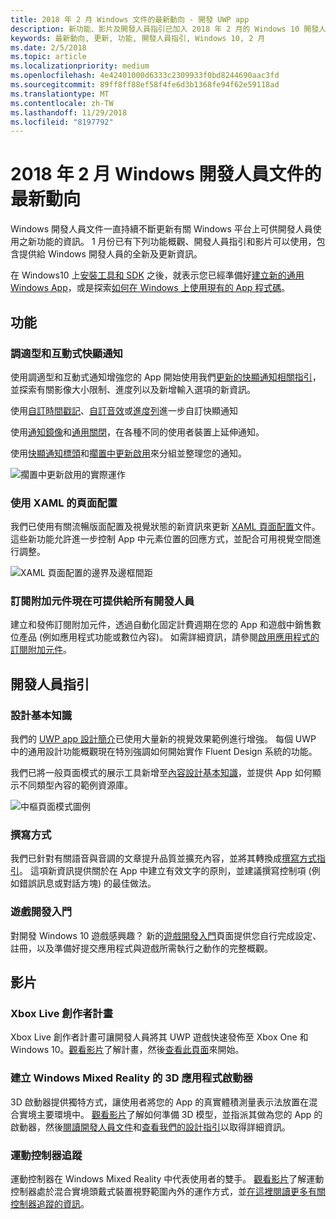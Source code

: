 ```yaml
---
title: 2018 年 2 月 Windows 文件的最新動向 - 開發 UWP app
description: 新功能、影片及開發人員指引已加入 2018 年 2 月的 Windows 10 開發人員文件中
keywords: 最新動向, 更新, 功能, 開發人員指引, Windows 10, 2 月
ms.date: 2/5/2018
ms.topic: article
ms.localizationpriority: medium
ms.openlocfilehash: 4e42401000d6333c2309933f0bd8244690aac3fd
ms.sourcegitcommit: 89ff8ff88ef58f4fe6d3b1368fe94f62e59118ad
ms.translationtype: MT
ms.contentlocale: zh-TW
ms.lasthandoff: 11/29/2018
ms.locfileid: "8197792"
---
```

# <a name="whats-new-in-the-windows-developer-docs-in-february-2018"></a>2018 年 2 月 Windows 開發人員文件的最新動向

Windows 開發人員文件一直持續不斷更新有關 Windows 平台上可供開發人員使用之新功能的資訊。 1 月份已有下列功能概觀、開發人員指引和影片可以使用，包含提供給 Windows 開發人員的全新及更新資訊。

在 Windows10 上[安裝工具和 SDK](http://go.microsoft.com/fwlink/?LinkId=821431) 之後，就表示您已經準備好[建立新的通用 Windows App](../get-started/create-uwp-apps.md)，或是探索[如何在 Windows 上使用現有的 App 程式碼](../porting/index.md)。


## <a name="features"></a>功能

### <a name="adaptive-and-interactive-toast-notifications"></a>調適型和互動式快顯通知

使用調適型和互動式通知增強您的 App 開始使用我們[更新的快顯通知相關指引](../design/shell/tiles-and-notifications/adaptive-interactive-toasts.md)，並探索有關影像大小限制、進度列以及新增輸入選項的新資訊。

使用[自訂時間戳記](../design/shell/tiles-and-notifications/custom-timestamps-on-toasts.md)、[自訂音效](../design/shell/tiles-and-notifications/custom-audio-on-toasts.md)或[進度列](../design/shell/tiles-and-notifications/toast-progress-bar.md)進一步自訂快顯通知

使用[通知鏡像](../design/shell/tiles-and-notifications/notification-mirroring.md)和[通用關閉](../design/shell/tiles-and-notifications/universal-dismiss.md)，在各種不同的使用者裝置上延伸通知。

使用[快顯通知標頭](../design/shell/tiles-and-notifications/toast-headers.md)和[擱置中更新啟用](../design/shell/tiles-and-notifications/toast-pending-update.md)來分組並整理您的通知。

![擱置中更新啟用的實際運作](../design/shell/tiles-and-notifications/images/toast-pendingupdate.gif)

### <a name="page-layouts-with-xaml"></a>使用 XAML 的頁面配置

我們已使用有關流暢版面配置及視覺狀態的新資訊來更新 [XAML 頁面配置](../design/layout/layouts-with-xaml.md)文件。 這些新功能允許進一步控制 App 中元素位置的回應方式，並配合可用視覺空間進行調整。

![XAML 頁面配置的邊界及邊框間距](../design/layout/images/xaml-layout-margins-padding.png)

### <a name="subscription-add-ons-are-now-available-to-all-developers"></a>訂閱附加元件現在可提供給所有開發人員

建立和發佈訂閱附加元件，透過自動化固定計費週期在您的 App 和遊戲中銷售數位產品 (例如應用程式功能或數位內容)。 如需詳細資訊，請參閱[啟用應用程式的訂閱附加元件](../monetize/enable-subscription-add-ons-for-your-app.md)。

## <a name="developer-guidance"></a>開發人員指引

### <a name="design-basics"></a>設計基本知識

我們的 [UWP app 設計簡介](../design/basics/design-and-ui-intro.md)已使用大量新的視覺效果範例進行增強。 每個 UWP 中的通用設計功能概觀現在特別強調如何開始實作 Fluent Design 系統的功能。

我們已將一般頁面模式的展示工具新增至[內容設計基本知識](../design/basics/content-basics.md)，並提供 App 如何顯示不同類型內容的範例資源庫。

![中樞頁面模式圖例](../design/basics/images/hub.png)

### <a name="writing-style"></a>撰寫方式

我們已針對有關語音與音調的文章提升品質並擴充內容，並將其轉換成[撰寫方式指引](../design/style/writing-style.md)。 這項新資訊提供關於在 App 中建立有效文字的原則，並建議撰寫控制項 (例如錯誤訊息或對話方塊) 的最佳做法。

### <a name="getting-started-for-game-development"></a>遊戲開發入門

對開發 Windows 10 遊戲感興趣？ 新的[遊戲開發入門](../gaming/getting-started.md)頁面提供您自行完成設定、註冊，以及準備好提交應用程式與遊戲所需執行之動作的完整概觀。

## <a name="videos"></a>影片

### <a name="xbox-live-creators-program"></a>Xbox Live 創作者計畫

Xbox Live 創作者計畫可讓開發人員將其 UWP 遊戲快速發佈至 Xbox One 和 Windows 10。[觀看影片](https://www.youtube.com/watch?v=zpFfHHBkVq4)了解計畫，然後[查看此頁面](https://www.xbox.com/developers/creators-program)來開始。

### <a name="creating-3d-app-launchers-for-windows-mixed-reality"></a>建立 Windows Mixed Reality 的 3D 應用程式啟動器

3D 啟動器提供獨特方式，讓使用者將您的 App 的真實體積測量表示法放置在混合實境主要環境中。 [觀看影片](https://www.youtube.com/watch?v=TxIslHsEXno)了解如何準備 3D 模型，並指派其做為您的 App 的啟動器，然後[閱讀開發人員文件](https://developer.microsoft.com/windows/mixed-reality/implementing_3d_app_launchers)和[查看我們的設計指引](https://developer.microsoft.com/windows/mixed-reality/3d_app_launcher_design_guidance)以取得詳細資訊。

### <a name="motion-controller-tracking"></a>運動控制器追蹤

運動控制器在 Windows Mixed Reality 中代表使用者的雙手。 [觀看影片](https://www.youtube.com/watch?v=rkDpRllbLII)了解運動控制器處於混合實境頭戴式裝置視野範圍內外的運作方式，並[在這裡閱讀更多有關控制器追蹤的資訊](https://developer.microsoft.com/windows/mixed-reality/motion_controllers#controller_tracking_state%E2%80%9D)。
